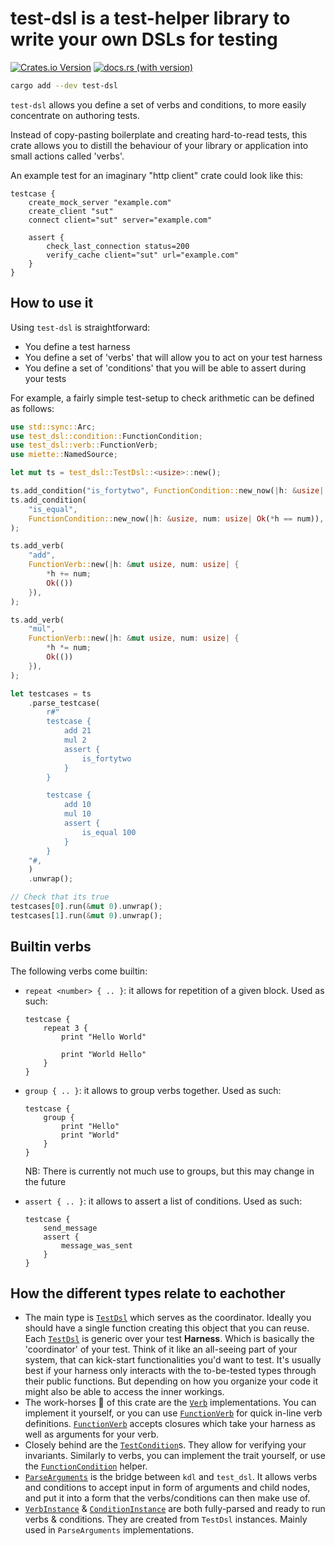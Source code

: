 # test-dsl is a test-helper library to write your own DSLs for testing

[![Crates.io Version](https://img.shields.io/crates/v/test-dsl)](https://crates.io/crates/test-dsl)
[![docs.rs (with version)](https://img.shields.io/docsrs/test-dsl/latest)](https://docs.rs/test-dsl)

```sh
cargo add --dev test-dsl
```

`test-dsl` allows you define a set of verbs and conditions, to more easily
concentrate on authoring tests.

Instead of copy-pasting boilerplate and creating hard-to-read tests, this crate
allows you to distill the behaviour of your library or application into small
actions called 'verbs'.

An example test for an imaginary "http client" crate could look like this:

```kdl
testcase {
    create_mock_server "example.com"
    create_client "sut"
    connect client="sut" server="example.com"

    assert {
        check_last_connection status=200
        verify_cache client="sut" url="example.com"
    }
}
```

## How to use it

Using `test-dsl` is straightforward:

- You define a test harness
- You define a set of 'verbs' that will allow you to act on your test harness
- You define a set of 'conditions' that you will be able to assert during your tests

For example, a fairly simple test-setup to check arithmetic can be defined as follows:

```rust
use std::sync::Arc;
use test_dsl::condition::FunctionCondition;
use test_dsl::verb::FunctionVerb;
use miette::NamedSource;

let mut ts = test_dsl::TestDsl::<usize>::new();

ts.add_condition("is_fortytwo", FunctionCondition::new_now(|h: &usize| Ok(*h == 42)));
ts.add_condition(
    "is_equal",
    FunctionCondition::new_now(|h: &usize, num: usize| Ok(*h == num)),
);

ts.add_verb(
    "add",
    FunctionVerb::new(|h: &mut usize, num: usize| {
        *h += num;
        Ok(())
    }),
);

ts.add_verb(
    "mul",
    FunctionVerb::new(|h: &mut usize, num: usize| {
        *h *= num;
        Ok(())
    }),
);

let testcases = ts
    .parse_testcase(
        r#"
        testcase {
            add 21
            mul 2
            assert {
                is_fortytwo
            }
        }

        testcase {
            add 10
            mul 10
            assert {
                is_equal 100
            }
        }
    "#,
    )
    .unwrap();

// Check that its true
testcases[0].run(&mut 0).unwrap();
testcases[1].run(&mut 0).unwrap();
```

## Builtin verbs

The following verbs come builtin:

- `repeat <number> { .. }`: it allows for repetition of a given block. Used as such:
    ```kdl
    testcase {
        repeat 3 {
            print "Hello World"

            print "World Hello"
        }
    }
    ```

- `group { .. }`: it allows to group verbs together. Used as such:
    ```kdl
    testcase {
        group {
            print "Hello"
            print "World"
        }
    }
    ```
    NB: There is currently not much use to groups, but this may change in the future

- `assert { .. }`: it allows to assert a list of conditions. Used as such:
    ```kdl
    testcase {
        send_message
        assert {
            message_was_sent
        }
    }
    ```
## How the different types relate to eachother

- The main type is [`TestDsl`](crate::TestDsl) which serves as the coordinator.
  Ideally you should have a single function creating this object that you can
  reuse.
  Each [`TestDsl`](crate::TestDsl) is generic over your test **Harness**. Which
  is basically the 'coordinator' of your test. Think of it like an all-seeing
  part of your system, that can kick-start functionalities you'd want to test.
  It's usually best if your harness only interacts with the to-be-tested types
  through their public functions. But depending on how you organize your code
  it might also be able to access the inner workings.
- The work-horses 🐴 of this crate are the [`Verb`](crate::verb::Verb)
  implementations. You can implement it yourself, or you can use
  [`FunctionVerb`](crate::verb::FunctionVerb) for quick in-line verb
  definitions. [`FunctionVerb`](crate::verb::FunctionVerb) accepts closures
  which take your harness as well as arguments for your verb.
- Closely behind are the [`TestCondition`](crate::condition::TestCondition)s.
  They allow for verifying your invariants. Similarly to verbs, you can
  implement the trait yourself, or use the
  [`FunctionCondition`](crate::condition::FunctionCondition) helper.
- [`ParseArguments`](crate::argument::ParseArguments) is the bridge between
  `kdl` and `test_dsl`. It allows verbs and conditions to accept input in form
  of arguments and child nodes, and put it into a form that the
  verbs/conditions can then make use of.
- [`VerbInstance`](crate::VerbInstance) &
  [`ConditionInstance`](crate::ConditionInstance) are both fully-parsed and
  ready to run verbs & conditions. They are created from `TestDsl` instances.
  Mainly used in `ParseArguments` implementations.
